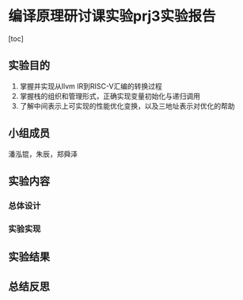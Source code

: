 # 编译原理研讨课实验prj3实验报告

[toc]

## 实验目的

1. 掌握并实现从llvm IR到RISC-V汇编的转换过程
2. 掌握栈的组织和管理形式，正确实现变量初始化与递归调用
3. 了解中间表示上可实现的性能优化变换，以及三地址表示对优化的帮助

## 小组成员

潘泓锟，朱辰，郑舜泽

## 实验内容

### 总体设计


### 实验实现


## 实验结果

## 总结反思